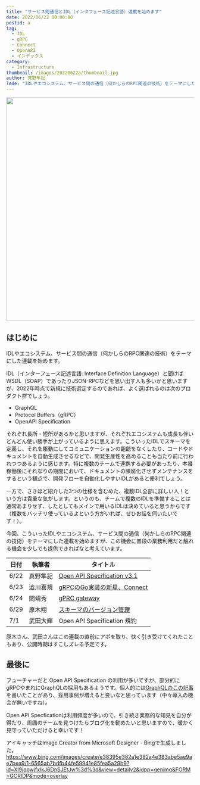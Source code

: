 ```yaml
---
title: "サービス間通信とIDL（インタフェース記述言語）連載を始めます"
date: 2022/06/22 00:00:00
postid: a
tag:
  - IDL
  - gRPC
  - Connect
  - OpenAPI
  - インデックス
category:
  - Infrastructure
thumbnail: /images/20220622a/thumbnail.jpg
author: 真野隼記
lede: "IDLやエコシステム、サービス間の通信（何かしらのRPC関連の技術）をテーマにした連載を始めます。IDL（インターフェース記述言語: Interface Definition Language）と聞けば..."
---
```

<img src="/images/20220622a/OIG.jpg" alt="" width="600" height="600">

## はじめに

IDLやエコシステム、サービス間の通信（何かしらのRPC関連の技術）をテーマにした連載を始めます。

IDL（インターフェース記述言語: Interface Definition Language）と聞けばWSDL（SOAP）であったりJSON-RPCなどを思い出す人も多いかと思いますが、2022年時点で新規に技術選定するのであれば、よく選ばれるのは次のプロダクト群でしょう。

* GraphQL
* Protocol Buffers（gRPC）
* OpenAPI Specification

それぞれ長所・短所があるかと思いますが、それぞれエコシステムも成長も伴いどんどん使い勝手が上がっているように思えます。こういったIDLでスキーマを定義し、それを駆動にしてコミュニケーションの齟齬をなくしたり、コードやドキュメントを自動生成させるなどで、開発生産性を高めることも当たり前に行われつつあるように感じます。特に複数のチームで連携する必要があったり、本番稼働後にそれなりの期間において、ドキュメントの陳腐化させずメンテナンスをするという観点で、開発フローを自動化しやすいIDLがあると便利でしょう。

一方で、さきほど紹介した3つの仕様を含むめた、複数IDL全部に詳しい人！という方は貴重な気がします。というのも、チームで複数のIDLを準備することは通常あまりせず、したとしてもメインで用いるIDLは決めていると思うからです（複数をバッチリ使っているよという方がいれば、ぜひお話を伺いたいです！）。

今回、こういったIDLやエコシステム、サービス間の通信（何かしらのRPC関連の技術）をテーマにした連載を始めますが、この機会に普段の業務利用だと触れる機会を少しでも提供できればなと考えています。

| 日付 | 執筆者 | タイトル |
| ---- | ---- | ---- |
| 6/22 | 真野隼記 | [Open API Specification v3.1](/articles/20220622b/) |
| 6/23 | 澁川喜規 | [gRPCのGo実装の新星、Connect](/articles/20220623a/) |
| 6/24 | 関靖秀   | [gPRC gateway](/articles/20220624a/)  |
| 6/29 | 原木翔   | [スキーマのバージョン管理](/articles/20220629a/) |
| 7/1  | 武田大輝 | Open API Specification 規約 |


原木さん、武田さんはこの連載の直前にアポを取り、快く引き受けてくれたこともあり、公開時期はすこしズレる予定です。


## 最後に

フューチャーだと Open API Specification の利用が多いですが、部分的にgRPCやまれにGraphQLの採用もあるようです。個人的には[GraphQLのこの記事](https://future-architect.github.io/articles/20200609/)を書いたことがあり、採用事例が増えると良いなと思っています（中々導入の機会が無いですね）。

Open API Specficationは利用頻度が多いので、引き続き業務的な知見を自分が得たり、周囲のチームを見つけたらブログ化を勧めたいと思いますので、暖かく見守っていただけると幸いです！

アイキャッチはImage Creator from Microsoft Designer - Bingで生成しました。
https://www.bing.com/images/create/e38395e382a1e382a4e383abe5ae9ae7bea9/1-6565ab7bdfb44fe59941e85fea5a29b9?id=XI9jqowjfxIkJ6DnSJEtJw%3d%3d&view=detailv2&idpp=genimg&FORM=GCRIDP&mode=overlay
